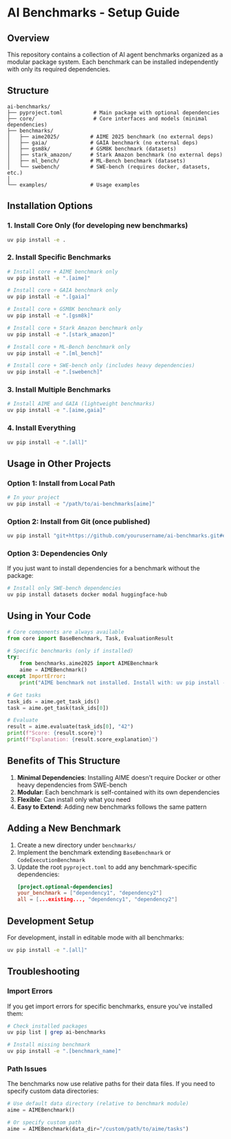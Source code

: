 # AI Benchmarks - Setup Guide

## Overview

This repository contains a collection of AI agent benchmarks organized as a modular package system. Each benchmark can be installed independently with only its required dependencies.

## Structure

```
ai-benchmarks/
├── pyproject.toml          # Main package with optional dependencies
├── core/                   # Core interfaces and models (minimal dependencies)
├── benchmarks/
│   ├── aime2025/          # AIME 2025 benchmark (no external deps)
│   ├── gaia/              # GAIA benchmark (no external deps)
│   ├── gsm8k/             # GSM8K benchmark (datasets)
│   ├── stark_amazon/      # Stark Amazon benchmark (no external deps)
│   ├── ml_bench/          # ML-Bench benchmark (datasets)
│   └── swebench/          # SWE-bench (requires docker, datasets, etc.)
│ 
└── examples/              # Usage examples
```

## Installation Options

### 1. Install Core Only (for developing new benchmarks)
```bash
uv pip install -e .
```

### 2. Install Specific Benchmarks
```bash
# Install core + AIME benchmark only
uv pip install -e ".[aime]"

# Install core + GAIA benchmark only
uv pip install -e ".[gaia]"

# Install core + GSM8K benchmark only
uv pip install -e ".[gsm8k]"

# Install core + Stark Amazon benchmark only
uv pip install -e ".[stark_amazon]"

# Install core + ML-Bench benchmark only
uv pip install -e ".[ml_bench]"

# Install core + SWE-bench only (includes heavy dependencies)
uv pip install -e ".[swebench]"
```

### 3. Install Multiple Benchmarks
```bash
# Install AIME and GAIA (lightweight benchmarks)
uv pip install -e ".[aime,gaia]"
```

### 4. Install Everything
```bash
uv pip install -e ".[all]"
```

## Usage in Other Projects

### Option 1: Install from Local Path
```bash
# In your project
uv pip install -e "/path/to/ai-benchmarks[aime]"
```

### Option 2: Install from Git (once published)
```bash
uv pip install "git+https://github.com/yourusername/ai-benchmarks.git#egg=ai-benchmarks[aime]"
```

### Option 3: Dependencies Only
If you just want to install dependencies for a benchmark without the package:
```bash
# Install only SWE-bench dependencies
uv pip install datasets docker modal huggingface-hub
```

## Using in Your Code

```python
# Core components are always available
from core import BaseBenchmark, Task, EvaluationResult

# Specific benchmarks (only if installed)
try:
    from benchmarks.aime2025 import AIMEBenchmark
    aime = AIMEBenchmark()
except ImportError:
    print("AIME benchmark not installed. Install with: uv pip install -e '.[aime]'")

# Get tasks
task_ids = aime.get_task_ids()
task = aime.get_task(task_ids[0])

# Evaluate
result = aime.evaluate(task_ids[0], "42")
print(f"Score: {result.score}")
print(f"Explanation: {result.score_explanation}")
```

## Benefits of This Structure

1. **Minimal Dependencies**: Installing AIME doesn't require Docker or other heavy dependencies from SWE-bench
2. **Modular**: Each benchmark is self-contained with its own dependencies
3. **Flexible**: Can install only what you need
4. **Easy to Extend**: Adding new benchmarks follows the same pattern

## Adding a New Benchmark

1. Create a new directory under `benchmarks/`
2. Implement the benchmark extending `BaseBenchmark` or `CodeExecutionBenchmark`
3. Update the root `pyproject.toml` to add any benchmark-specific dependencies:
   ```toml
   [project.optional-dependencies]
   your_benchmark = ["dependency1", "dependency2"]
   all = [...existing..., "dependency1", "dependency2"]
   ```

## Development Setup

For development, install in editable mode with all benchmarks:
```bash
uv pip install -e ".[all]"
```

## Troubleshooting

### Import Errors
If you get import errors for specific benchmarks, ensure you've installed them:
```bash
# Check installed packages
uv pip list | grep ai-benchmarks

# Install missing benchmark
uv pip install -e ".[benchmark_name]"
```

### Path Issues
The benchmarks now use relative paths for their data files. If you need to specify custom data directories:

```python
# Use default data directory (relative to benchmark module)
aime = AIMEBenchmark()

# Or specify custom path
aime = AIMEBenchmark(data_dir="/custom/path/to/aime/tasks")
```